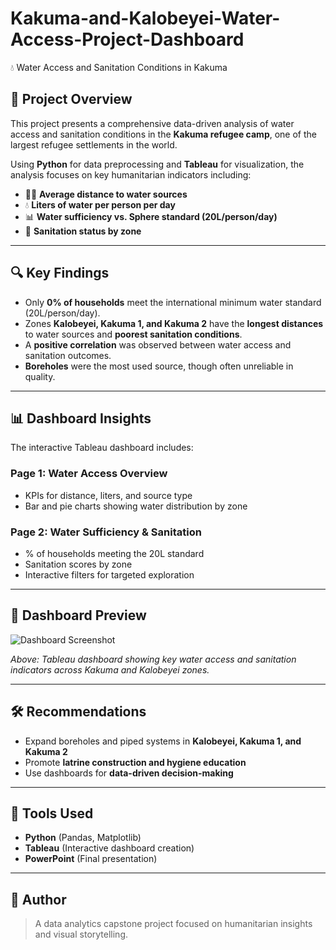 
# Kakuma-and-Kalobeyei-Water-Access-Project-Dashboard

💧 Water Access and Sanitation Conditions in Kakuma

## 📘 Project Overview

This project presents a comprehensive data-driven analysis of water access and sanitation conditions in the **Kakuma refugee camp**, one of the largest refugee settlements in the world.

Using **Python** for data preprocessing and **Tableau** for visualization, the analysis focuses on key humanitarian indicators including:

- 🚶‍♀️ **Average distance to water sources**
- 💧 **Liters of water per person per day**
- 📊 **Water sufficiency vs. Sphere standard (20L/person/day)**
- 🚽 **Sanitation status by zone**

---

## 🔍 Key Findings

- Only **0% of households** meet the international minimum water standard (20L/person/day).
- Zones **Kalobeyei, Kakuma 1, and Kakuma 2** have the **longest distances** to water sources and **poorest sanitation conditions**.
- A **positive correlation** was observed between water access and sanitation outcomes.
- **Boreholes** were the most used source, though often unreliable in quality.

---

## 📊 Dashboard Insights

The interactive Tableau dashboard includes:

### Page 1: **Water Access Overview**
- KPIs for distance, liters, and source type
- Bar and pie charts showing water distribution by zone

### Page 2: **Water Sufficiency & Sanitation**
- % of households meeting the 20L standard
- Sanitation scores by zone
- Interactive filters for targeted exploration

---

## 📸 Dashboard Preview

![Dashboard Screenshot](https://public.tableau.com/app/profile/ater.mayen/viz/KakumaWaterAcess/WaterAndSanitationAccessDashboard)

*Above: Tableau dashboard showing key water access and sanitation indicators across Kakuma and Kalobeyei zones.*

---

## 🛠️ Recommendations

- Expand boreholes and piped systems in **Kalobeyei, Kakuma 1, and Kakuma 2**
- Promote **latrine construction and hygiene education**
- Use dashboards for **data-driven decision-making**

---

## 🧰 Tools Used

- **Python** (Pandas, Matplotlib)
- **Tableau** (Interactive dashboard creation)
- **PowerPoint** (Final presentation)

---

## 📌 Author

> A data analytics capstone project focused on humanitarian insights and visual storytelling.
